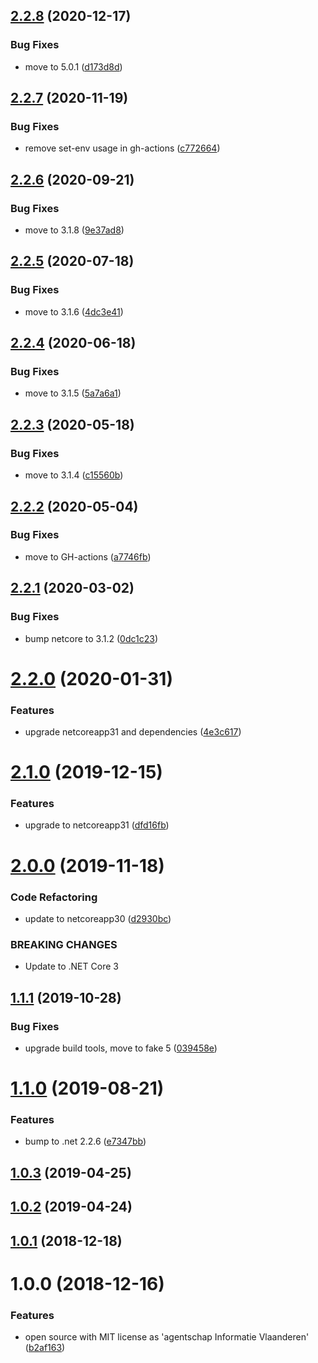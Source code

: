 ## [2.2.8](https://github.com/informatievlaanderen/hexbyte-converter/compare/v2.2.7...v2.2.8) (2020-12-17)


### Bug Fixes

* move to 5.0.1 ([d173d8d](https://github.com/informatievlaanderen/hexbyte-converter/commit/d173d8da1c4244443725a8c2ee1d06aaf3ec10f4))

## [2.2.7](https://github.com/informatievlaanderen/hexbyte-converter/compare/v2.2.6...v2.2.7) (2020-11-19)


### Bug Fixes

* remove set-env usage in gh-actions ([c772664](https://github.com/informatievlaanderen/hexbyte-converter/commit/c772664a4af27853084ef3bbfcd0d4538b1c31e4))

## [2.2.6](https://github.com/informatievlaanderen/hexbyte-converter/compare/v2.2.5...v2.2.6) (2020-09-21)


### Bug Fixes

* move to 3.1.8 ([9e37ad8](https://github.com/informatievlaanderen/hexbyte-converter/commit/9e37ad8e4890f00974232962a6d6fe6638819fb4))

## [2.2.5](https://github.com/informatievlaanderen/hexbyte-converter/compare/v2.2.4...v2.2.5) (2020-07-18)


### Bug Fixes

* move to 3.1.6 ([4dc3e41](https://github.com/informatievlaanderen/hexbyte-converter/commit/4dc3e41d9788784fbab7ab7c1c17f91b435cf7cb))

## [2.2.4](https://github.com/informatievlaanderen/hexbyte-converter/compare/v2.2.3...v2.2.4) (2020-06-18)


### Bug Fixes

* move to 3.1.5 ([5a7a6a1](https://github.com/informatievlaanderen/hexbyte-converter/commit/5a7a6a13bb6626ee3713bcbe83c343d05bad4f42))

## [2.2.3](https://github.com/informatievlaanderen/hexbyte-converter/compare/v2.2.2...v2.2.3) (2020-05-18)


### Bug Fixes

* move to 3.1.4 ([c15560b](https://github.com/informatievlaanderen/hexbyte-converter/commit/c15560b1a2d271075b7b274c7cb1d0d5cc1c7340))

## [2.2.2](https://github.com/informatievlaanderen/hexbyte-converter/compare/v2.2.1...v2.2.2) (2020-05-04)


### Bug Fixes

* move to GH-actions ([a7746fb](https://github.com/informatievlaanderen/hexbyte-converter/commit/a7746fb7ada341c7fdd8cdb9da42ba0e644f4e84))

## [2.2.1](https://github.com/informatievlaanderen/hexbyte-converter/compare/v2.2.0...v2.2.1) (2020-03-02)


### Bug Fixes

* bump netcore to 3.1.2 ([0dc1c23](https://github.com/informatievlaanderen/hexbyte-converter/commit/0dc1c2326865cad0b1ecabb6c2c85590d0a69d6c))

# [2.2.0](https://github.com/informatievlaanderen/hexbyte-converter/compare/v2.1.0...v2.2.0) (2020-01-31)


### Features

* upgrade netcoreapp31 and dependencies ([4e3c617](https://github.com/informatievlaanderen/hexbyte-converter/commit/4e3c61771e78164f9db466da4009c623448a3009))

# [2.1.0](https://github.com/informatievlaanderen/hexbyte-converter/compare/v2.0.0...v2.1.0) (2019-12-15)


### Features

* upgrade to netcoreapp31 ([dfd16fb](https://github.com/informatievlaanderen/hexbyte-converter/commit/dfd16fbb5a04f25185d4f6666f62b6d932b5c30a))

# [2.0.0](https://github.com/informatievlaanderen/hexbyte-converter/compare/v1.1.1...v2.0.0) (2019-11-18)


### Code Refactoring

* update to netcoreapp30 ([d2930bc](https://github.com/informatievlaanderen/hexbyte-converter/commit/d2930bc))


### BREAKING CHANGES

* Update to .NET Core 3

## [1.1.1](https://github.com/informatievlaanderen/hexbyte-converter/compare/v1.1.0...v1.1.1) (2019-10-28)


### Bug Fixes

* upgrade build tools, move to fake 5 ([039458e](https://github.com/informatievlaanderen/hexbyte-converter/commit/039458e))

# [1.1.0](https://github.com/informatievlaanderen/hexbyte-converter/compare/v1.0.3...v1.1.0) (2019-08-21)


### Features

* bump to .net 2.2.6 ([e7347bb](https://github.com/informatievlaanderen/hexbyte-converter/commit/e7347bb))

## [1.0.3](https://github.com/informatievlaanderen/hexbyte-converter/compare/v1.0.2...v1.0.3) (2019-04-25)

## [1.0.2](https://github.com/informatievlaanderen/hexbyte-converter/compare/v1.0.1...v1.0.2) (2019-04-24)

## [1.0.1](https://github.com/informatievlaanderen/hexbyte-converter/compare/v1.0.0...v1.0.1) (2018-12-18)

# 1.0.0 (2018-12-16)


### Features

* open source with MIT license as 'agentschap Informatie Vlaanderen' ([b2af163](https://github.com/informatievlaanderen/hexbyte-converter/commit/b2af163))
